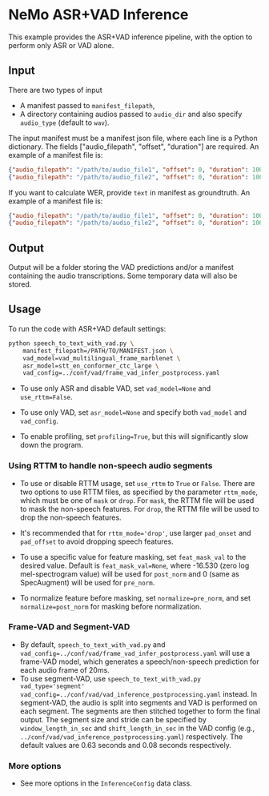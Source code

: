 # NeMo ASR+VAD Inference

This example provides the ASR+VAD inference pipeline, with the option to perform only ASR or VAD alone.

## Input

There are two types of input
-  A manifest passed to `manifest_filepath`, 
-  A directory containing audios passed to `audio_dir` and also specify `audio_type` (default to `wav`).

The input manifest must be a manifest json file, where each line is a Python dictionary. The fields ["audio_filepath", "offset", "duration"] are required. An example of a manifest file is:
```json
{"audio_filepath": "/path/to/audio_file1", "offset": 0, "duration": 10000}
{"audio_filepath": "/path/to/audio_file2", "offset": 0, "duration": 10000}
```

If you want to calculate WER, provide `text` in manifest as groundtruth. An example of a manifest file is:
```json
{"audio_filepath": "/path/to/audio_file1", "offset": 0, "duration": 10000, "text": "hello world"}
{"audio_filepath": "/path/to/audio_file2", "offset": 0, "duration": 10000, "text": "hello world"}
```

## Output
Output will be a folder storing the VAD predictions and/or a manifest containing the audio transcriptions. Some temporary data will also be stored.


## Usage

To run the code with ASR+VAD default settings:

```bash
python speech_to_text_with_vad.py \
    manifest_filepath=/PATH/TO/MANIFEST.json \
    vad_model=vad_multilingual_frame_marblenet \
    asr_model=stt_en_conformer_ctc_large \
    vad_config=../conf/vad/frame_vad_infer_postprocess.yaml
```

- To use only ASR and disable VAD, set `vad_model=None` and `use_rttm=False`.

- To use only VAD, set `asr_model=None` and specify both `vad_model` and `vad_config`.

- To enable profiling, set `profiling=True`, but this will significantly slow down the program.

### Using RTTM to handle non-speech audio segments
- To use or disable RTTM usage, set `use_rttm` to `True` or `False`. There are two options to use RTTM files, as specified by the parameter `rttm_mode`, which must be one of `mask` or `drop`. For `mask`, the RTTM file will be used to mask the non-speech features. For `drop`, the RTTM file will be used to drop the non-speech features.

- It's recommended that for `rttm_mode='drop'`, use larger `pad_onset` and `pad_offset` to avoid dropping speech features.

- To use a specific value for feature masking, set `feat_mask_val` to the desired value. 
Default is `feat_mask_val=None`, where -16.530 (zero log mel-spectrogram value) will be used for `post_norm` and 0 (same as SpecAugment) will be used for `pre_norm`.

- To normalize feature before masking, set `normalize=pre_norm`, and set `normalize=post_norm` for masking before normalization.

### Frame-VAD and Segment-VAD
- By default, `speech_to_text_with_vad.py` and `vad_config=../conf/vad/frame_vad_infer_postprocess.yaml` will use a frame-VAD model, which generates a speech/non-speech prediction for each audio frame of 20ms. 
- To use segment-VAD, use `speech_to_text_with_vad.py vad_type='segment' vad_config=../conf/vad/vad_inference_postprocessing.yaml` instead. In segment-VAD, the audio is split into segments and VAD is performed on each segment. The segments are then stitched together to form the final output. The segment size and stride can be specified by `window_length_in_sec` and `shift_length_in_sec` in the VAD config (e.g., `../conf/vad/vad_inference_postprocessing.yaml`) respectively. The default values are 0.63 seconds and 0.08 seconds respectively.

### More options
- See more options in the `InferenceConfig` data class.
